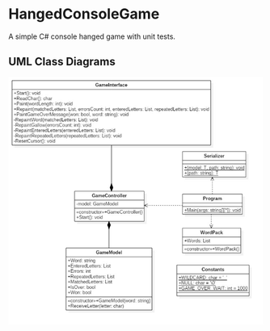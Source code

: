 # HangedConsoleGame
A simple C# console hanged game with unit tests.

## UML Class Diagrams

![Class diagram](Overview.jpg)
